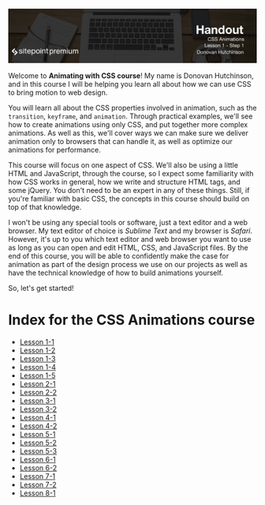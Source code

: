 ![](CSS_Animations_handouts/headings/1.1.png)

Welcome to **Animating with CSS course**! My name is Donovan Hutchinson, and in this course I will be helping you learn all about how we can use CSS to bring motion to web design. 

You will learn all about the CSS properties involved in animation, such as the `transition`, `keyframe`, and `animation`. Through practical examples, we'll see how to create animations using only CSS, and put together more complex animations. As well as this, we'll cover ways we can make sure we deliver animation only to browsers that can handle it, as well as optimize our animations for performance.

This course will focus on one aspect of CSS. We'll also be using a little HTML and JavaScript, through the course, so I expect some familiarity with how CSS works in general, how we write and structure HTML tags, and some jQuery. You don't need to be an expert in any of these things. Still, if you're familiar with basic CSS, the concepts in this course should build on top of that knowledge. 

I won't be using any special tools or software, just a text editor and a web browser. My text editor of choice is *Sublime Text* and my browser is *Safari*. However, it's up to you which text editor and web browser you want to use as long as you can open and edit HTML, CSS, and JavaScript files. By the end of this course, you will be able to confidently make the case for animation as part of the design process we use on our projects as well as have the technical knowledge of how to build animations yourself.

So, let's get started!



# Index for the CSS Animations course

* [Lesson 1-1](CSS_Animations_handouts/lesson1-1.md)
* [Lesson 1-2](CSS_Animations_handouts/lesson1-2.md)
* [Lesson 1-3](CSS_Animations_handouts/lesson1-3.md)
* [Lesson 1-4](CSS_Animations_handouts/lesson1-4.md)
* [Lesson 1-5](CSS_Animations_handouts/lesson1-5.md)
* [Lesson 2-1](CSS_Animations_handouts/lesson2-1.md)
* [Lesson 2-2](CSS_Animations_handouts/lesson2-2.md)
* [Lesson 3-1](CSS_Animations_handouts/lesson3-1.md)
* [Lesson 3-2](CSS_Animations_handouts/lesson3-2.md)
* [Lesson 4-1](CSS_Animations_handouts/lesson4-1.md)
* [Lesson 4-2](CSS_Animations_handouts/lesson4-2.md)
* [Lesson 5-1](CSS_Animations_handouts/lesson5-1.md)
* [Lesson 5-2](CSS_Animations_handouts/lesson5-2.md)
* [Lesson 5-3](CSS_Animations_handouts/lesson5-3.md)
* [Lesson 6-1](CSS_Animations_handouts/lesson6-1.md)
* [Lesson 6-2](CSS_Animations_handouts/lesson6-2.md)
* [Lesson 7-1](CSS_Animations_handouts/lesson7-1.md)
* [Lesson 7-2](CSS_Animations_handouts/lesson7-2.md)
* [Lesson 8-1](CSS_Animations_handouts/lesson8-1.md)